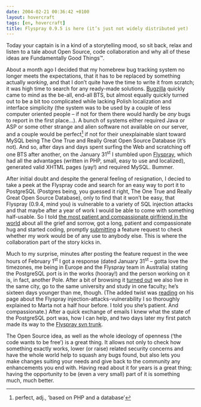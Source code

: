 ```yaml
---
date: 2004-02-21 00:36:42 +0100
layout: hovercraft
tags: [en, hovercraft]
title: Flyspray 0.9.5 is here (it’s just not widely distributed yet)
---
```


Today your captain is in a kind of a storytelling mood, so sit back, relax and listen to a tale about Open Source, code collaboration and why all of these ideas are Fundamentally Good Things™.

About a month ago I decided that my homebrew bug tracking system no longer meets the expectations, that it has to be replaced by something actually _working_, and that I don’t quite have the time to write it from scratch; it was high time to search for any ready-made solutions. [Bugzilla](http://bugzilla.org/ 'of the Mozilla fame') quickly came to mind as the be-all, end-all BTS, but almost equally quickly turned out to be a bit too complicated while lacking Polish localization and interface simplicity (the system was to be used by a couple of less computer oriented people – if not for them there would hardly be _any_ bugs to report in the first place…). A bunch of systems either required Java or ASP or some other strange and alien software not available on our server, and a couple would be perfect[^1] if not for their unexplainable slant toward MySQL being The One True and Really Great Open Source Database (it’s not). And so, after days and days spent surfing the Web and scratching off one BTS after another, on the January 31<sup>st</sup> I stumbled upon [Flyspray](http://flyspray.org/ 'Flyspray rocks, you see'), which had all the advantages (written in PHP, small, easy to use and localized), generated valid XHTML pages (yay!) and required MySQL. Bummer.

After initial doubt and despite the general feeling of resignation, I decied to take a peek at the Flyspray code and search for an easy way to port it to PostgreSQL (Postgres being, you guessed it right, The One True and Really Great Open Source Database), only to find that it won’t be easy, that Flyspray (0.9.4, mind you) is vulnerable to a variety of SQL injection attacks and that maybe after a year of work I would be able to come with something half-usable. So I told [the most patient and compassionate girlfriend in the world](http://thoughtscriber.net/ 'yes, her') about all the grief and sorrow, got a long, patient and compassionate hug and started coding, promptly [submitting](http://bugs.flyspray.org/task/164 'Flyspray BTS, task #164') a feature request to check whether my work would be of any use to anybody else. This is where the collaboration part of the story kicks in.

Much to my surprise, minutes after posting the feature request in the wee hours of February 1<sup>st</sup> I got a response (dated January 31<sup>st</sup> – gotta love the timezones, me being in Europe and the Flyspray team in Australia) stating the PostgreSQL port is in the works (hooray!) and the person working on it is, in fact, another Pole. After a bit of browsing it [turned out](http://suwalki.com.pl/~konrad/ 'Konrad’s home page') we also live in the same city, go to the same university and study in one faculty; he’s sixteen days younger than me, though. (The added twist was [reading](http://suwalki.com.pl/~konrad/projects/flyspray.html 'Konrad’s Flyspray page') on his page about the Flyspray injection-attacks-vulnerability I so thoroughly explained to Marta not a half hour before. I told you she’s patient. And compassionate.) After a quick exchange of emails I knew what the state of the PostgreSQL port was, how I can help, and two days later my first patch made its way to the [Flyspray svn trunk](https://flyspray.svn.sourceforge.net/svnroot/flyspray/trunk/ 'newest development version').

The Open Source idea, as well as the whole ideology of openness (‘the code wants to be free’) is a great thing. It allows not only to check how something exactly works, lower (or raise) related security concerns and have the whole world help to squash any bugs found, but also lets you make changes suiting your needs and give back to the community any enhancements you end with. Having read about it for years is a great thing; having the opportunity to be (even a very small) part of it is something much, much better.

[^1]: perfect, adj., ‘based on PHP and a database’
